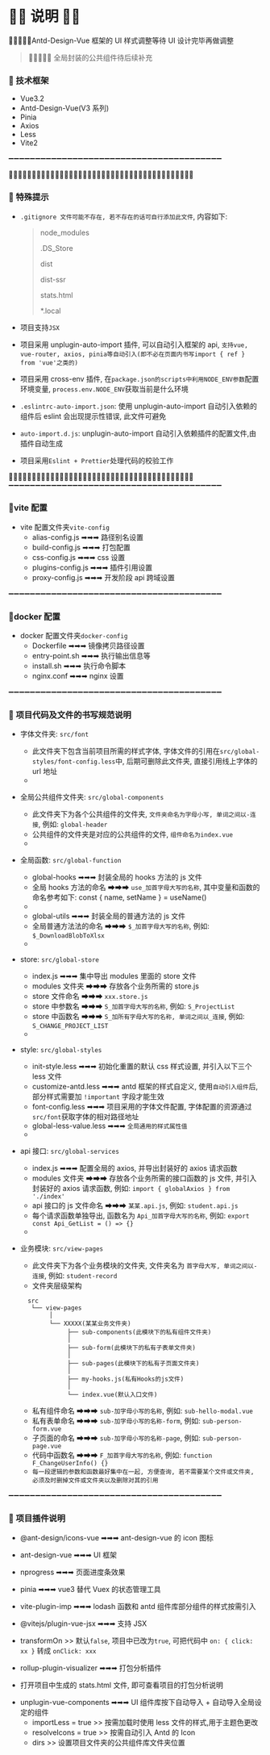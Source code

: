 # 💠💠 说明 💠💠

🔴🔴🔴🔴🔴Antd-Design-Vue 框架的 UI 样式调整等待 UI 设计完毕再做调整

> 🔴🔴🔴🔴🔴 全局封装的公共组件待后续补充

### 💠 技术框架

- Vue3.2
- Antd-Design-Vue(V3 系列)
- Pinia
- Axios
- Less
- Vite2

➖➖➖➖➖➖➖➖➖➖➖➖➖➖➖➖➖➖➖➖➖➖➖➖➖➖➖➖➖➖➖➖➖➖➖➖➖➖➖➖

🔸🔸🔸🔸🔸🔸🔸🔸🔸🔸🔸🔸🔸🔸🔸🔸🔸🔸🔸🔸🔸🔸🔸🔸🔸🔸🔸🔸🔸🔸🔸🔸🔸🔸🔸🔸🔸🔸🔸🔸

### 🔴 特殊提示

- `.gitignore 文件可能不存在, 若不存在的话可自行添加此文件`, 内容如下:

  > node_modules
  >
  > .DS_Store
  >
  > dist
  >
  > dist-ssr
  >
  > stats.html
  >
  > \*.local

- 项目支持`JSX`

- 项目采用 unplugin-auto-import 插件, 可以自动引入框架的 api, `支持vue, vue-router, axios, pinia等自动引入(即不必在页面内书写import { ref } from 'vue'之类的)`

- 项目采用 cross-env 插件, 在`package.json的scripts中利用NODE_ENV参数`配置环境变量, `process.env.NODE_ENV`获取当前是什么环境

- `.eslintrc-auto-import.json`: 使用 unplugin-auto-import 自动引入依赖的组件后 eslint 会出现提示性错误, 此文件可避免

- `auto-import.d.js`: unplugin-auto-import 自动引入依赖插件的配置文件,由插件自动生成

- 项目采用`Eslint + Prettier`处理代码的校验工作

🔸🔸🔸🔸🔸🔸🔸🔸🔸🔸🔸🔸🔸🔸🔸🔸🔸🔸🔸🔸🔸🔸🔸🔸🔸🔸🔸🔸🔸🔸🔸🔸🔸🔸🔸🔸🔸🔸🔸🔸
➖➖➖➖➖➖➖➖➖➖➖➖➖➖➖➖➖➖➖➖➖➖➖➖➖➖➖➖➖➖➖➖➖➖➖➖➖➖➖➖

### 💠vite 配置

- vite 配置文件夹`vite-config`
  - alias-config.js ➡➡➡ 路径别名设置
  - build-config.js ➡➡➡ 打包配置
  - css-config.js ➡➡➡ css 设置
  - plugins-config.js ➡➡➡ 插件引用设置
  - proxy-config.js ➡➡➡ 开发阶段 api 跨域设置

➖➖➖➖➖➖➖➖➖➖➖➖➖➖➖➖➖➖➖➖➖➖➖➖➖➖➖➖➖➖➖➖➖➖➖➖➖➖➖➖

### 💠docker 配置

- docker 配置文件夹`docker-config`
  - Dockerfile ➡➡➡ 镜像拷贝路径设置
  - entry-point.sh ➡➡➡ 执行输出信息等
  - install.sh ➡➡➡ 执行命令脚本
  - nginx.conf ➡➡➡ nginx 设置

➖➖➖➖➖➖➖➖➖➖➖➖➖➖➖➖➖➖➖➖➖➖➖➖➖➖➖➖➖➖➖➖➖➖➖➖➖➖➖➖

### 💠 项目代码及文件的书写规范说明

- 字体文件夹: `src/font`

  - 此文件夹下包含当前项目所需的样式字体, 字体文件的引用在`src/global-styles/font-config.less`中, 后期可删除此文件夹, 直接引用线上字体的 url 地址
  -

- 全局公共组件文件夹: `src/global-components`

  - 此文件夹下为各个公共组件的文件夹, `文件夹命名为字母小写, 单词之间以-连接`, 例如: `global-header`
  - 公共组件的文件夹是对应的公共组件的文件, `组件命名为index.vue`
  -

- 全局函数: `src/global-function`

  - global-hooks ➡➡➡ 封装全局的 hooks 方法的 js 文件
  - 全局 hooks 方法的命名 ➡➡➡ `use_加首字母大写的名称`, 其中变量和函数的命名参考如下: const { name, setName } = useName()
  -
  - global-utils ➡➡➡ 封装全局的普通方法的 js 文件
  - 全局普通方法法的命名 ➡➡➡ `$_加首字母大写的名称`, 例如: `$_DownloadBlobToXlsx`
  -

- store: `src/global-store`

  - index.js ➡➡➡ 集中导出 modules 里面的 store 文件
  - modules 文件夹 ➡➡➡ 存放各个业务所需的 store.js
  - store 文件命名 ➡➡➡ `xxx.store.js`
  - store 中参数名 ➡➡➡ `S_加首字母大写的名称`, 例如: `S_ProjectList`
  - store 中函数名 ➡➡➡ `S_加所有字母大写的名称, 单词之间以_连接`, 例如: `S_CHANGE_PROJECT_LIST`
  -

- style: `src/global-styles`
  - init-style.less ➡➡➡ 初始化重置的默认 css 样式设置, 并引入以下三个 less 文件
  - customize-antd.less ➡➡➡ antd 框架的样式自定义, 使用`自动引入组件`后, 部分样式需要加 `!important` 字段才能生效
  - font-config.less ➡➡➡ 项目采用的字体文件配置, 字体配置的资源通过`src/font`获取字体的相对路径地址
  - global-less-value.less ➡➡➡ `全局通用的样式属性值`
  - <!-- - font-config.less ➡➡➡ `项目采用的字体文件配置, 字体配置的资源通过glasssix-font-manage网站获取字体的url地址` -->
- api 接口: `src/global-services`

  - index.js ➡➡➡ 配置全局的 axios, 并导出封装好的 axios 请求函数
  - modules 文件夹 ➡➡➡ 存放各个业务所需的接口函数的 js 文件, 并引入封装好的 axios 请求函数, 例如: `import { globalAxios } from './index'`
  - api 接口的 js 文件命名 ➡➡➡ `某某.api.js`, 例如: `student.api.js`
  - 每个请求函数单独导出, 函数名为 `Api_加首字母大写的名称`, 例如: `export const Api_GetList = () => {}`
  -

- 业务模块: `src/view-pages`
  - 此文件夹下为各个业务模块的文件夹, 文件夹名为 `首字母大写, 单词之间以-连接`, 例如: `student-record`
  - 文件夹层级架构
  ```
    src
     └── view-pages
          │
          └── XXXXX(某某业务文件夹)
               ├── sub-components(此模块下的私有组件文件夹)
               │
               ├── sub-form(此模块下的私有子表单文件夹)
               │
               ├── sub-pages(此模块下的私有子页面文件夹)
               │
               ├── my-hooks.js(私有Hooks的js文件)
               │
               └── index.vue(默认入口文件)
  ```
  - 私有组件命名 ➡➡➡ `sub-加字母小写的名称`, 例如: `sub-hello-modal.vue`
  - 私有表单命名 ➡➡➡ `sub-加字母小写的名称-form`, 例如: `sub-person-form.vue`
  - 子页面的命名 ➡➡➡ `sub-加字母小写的名称-page`, 例如: `sub-person-page.vue`
  - 代码中函数名 ➡➡➡ `F_加首字母大写的名称`, 例如: `function F_ChangeUserInfo() {}`
  - `每一段逻辑的参数和函数最好集中在一起, 方便查询, 若不需要某个文件或文件夹, 必须及时删掉文件或文件夹以及删除对其的引用`

➖➖➖➖➖➖➖➖➖➖➖➖➖➖➖➖➖➖➖➖➖➖➖➖➖➖➖➖➖➖➖➖➖➖➖➖➖➖➖➖

### 💠 项目插件说明

- @ant-design/icons-vue ➡➡➡ ant-design-vue 的 icon 图标

- ant-design-vue ➡➡➡ UI 框架

- nprogress ➡➡➡ 页面进度条效果

- pinia ➡➡➡ vue3 替代 Vuex 的状态管理工具

<!-- - unplugin-auto-import ➡➡➡ 支持 vue, vue-router, axios, pinia 等自动引入(即不必在页面内书写 import { ref } from 'vue'之类的) -->

- vite-plugin-imp ➡➡➡ lodash 函数和 antd 组件库部分组件的样式按需引入

<!-- - vite-plugin-compression ➡➡➡ 生产环境下生产 g-zip 打包 -->

- @vitejs/plugin-vue-jsx ➡➡➡ 支持 JSX

- transformOn >> 默认`false`, 项目中已改为`true`, 可把代码中 `on: { click: xx }` 转成 `onClick: xxx`

- rollup-plugin-visualizer ➡➡➡ 打包分析插件

- 打开项目中生成的 stats.html 文件, 即可查看项目的打包分析说明

<!-- - @vitejs/plugin-legacy ➡➡➡ IE 和旧版 chrome 兼容 -->

- unplugin-vue-components ➡➡➡ UI 组件库按下自动导入 + 自动导入全局设定的组件
  - importLess = true >> 按需加载时使用 less 文件的样式,用于主题色更改
  - resolveIcons = true >> 按需自动引入 Antd 的 Icon
  - dirs >> 设置项目文件夹的公共组件库文件夹位置
